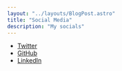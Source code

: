 ```yaml
---
layout: "../layouts/BlogPost.astro"
title: "Social Media"
description: "My socials"
--- 
```

- <a href="https://twitter.com/dneelamana" target="_blank">Twitter</a>
- <a href="https://github.com/dhaneshnm" target="_blank">GitHub</a>
- <a href="https://www.linkedin.com/in/dhanesh-neela-mana-ab63a01a/" target="_blank">LinkedIn</a>

